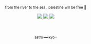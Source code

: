 

<p align="center">
  <sup>from the river to the sea , palestine will be free 🍉</sup>
<p align="center">
<a href="https://x.com/barefacelino/status/1791041334683255200"> 
<img src="https://i.imgur.com/sUYKA68.jpeg" />
<a href="https://rentry.co/kyostro">
<img src="https://i.imgur.com/kXCM54o.jpeg" />
  <a href="https://kyodraw.straw.page/">
<img src="https://i.imgur.com/zPES9TQ.jpeg" />
  </p>  ‎
<p align="center">
<sub> astro — kyo </sub></sub> ‎ ‎
<p align="center">


